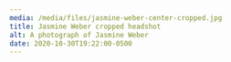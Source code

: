 ```yaml
---
media: /media/files/jasmine-weber-center-cropped.jpg
title: Jasmine Weber cropped headshot
alt: A photograph of Jasmine Weber
date: 2020-10-30T19:22:00-0500
---
```

